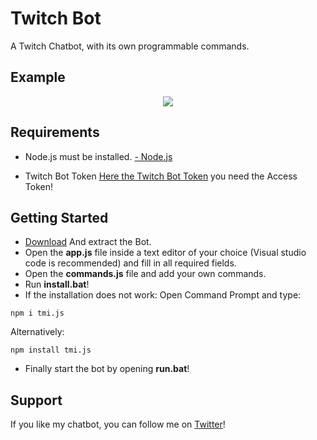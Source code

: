# Twitch Bot
A Twitch Chatbot, with its own programmable commands.

## Example
<p align="center">
    <img src="https://cdn.discordapp.com/attachments/1098652196649844818/1261406210511343646/msedge_vYA2NM2VNH.png?ex=6692d794&is=66918614&hm=0ad3cf5011553b4c98d58e1dbac285adc2e173edc1d5c73e607a62682cd0826f&">
</p>

## Requirements
- Node.js must be installed.
<a href="https://nodejs.org/en/">- Node.js</a>

- Twitch Bot Token 
<a href="https://twitchtokengenerator.com/"> Here the Twitch Bot Token</a> you need the Access Token!

## Getting Started
- [Download](https://github.com/LaylaLeaks/twitch-bot) And extract the Bot.
- Open the **app.js** file inside a text editor of your choice (Visual studio code is recommended) and fill in all required fields.
- Open the **commands.js** file and add your own commands.
- Run **install.bat**!
- If the installation does not work:
Open Command Prompt and type:
~~~
npm i tmi.js
~~~
Alternatively:
~~~
npm install tmi.js
~~~

- Finally start the bot by opening **run.bat**!

## Support
If you like my chatbot, you can follow me on [Twitter](https://twitter.com/intent/follow?screen_name=Layla_Leaks)!
